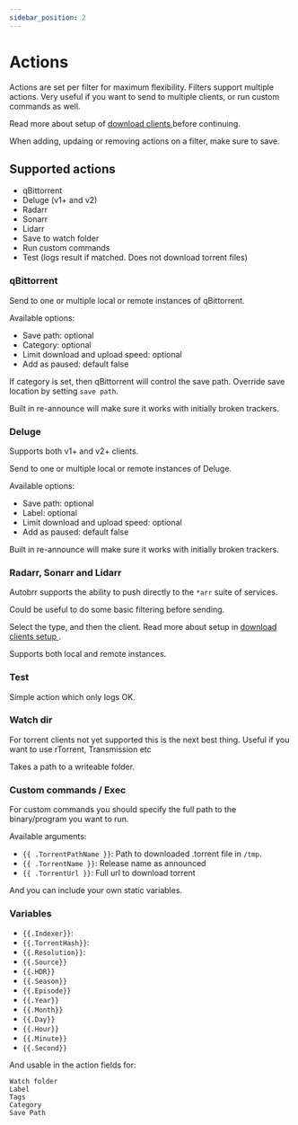 ```yaml
---
sidebar_position: 2
---
```


# Actions

Actions are set per filter for maximum flexibility. Filters support multiple actions. Very useful if you want to send to multiple clients, or run custom commands as well.

Read more about setup of [ download clients ](../configuration/download-clients ) before continuing.

When adding, updaing or removing actions on a filter, make sure to save.

## Supported actions

  * qBittorrent
  * Deluge (v1+ and v2)
  * Radarr
  * Sonarr
  * Lidarr
  * Save to watch folder
  * Run custom commands
  * Test (logs result if matched. Does not download torrent files)

### qBittorrent

Send to one or multiple local or remote instances of qBittorrent.

Available options:
* Save path: optional
* Category: optional
* Limit download and upload speed: optional
* Add as paused: default false

If category is set, then qBittorrent will control the save path. Override save location by setting `save path`.

Built in re-announce will make sure it works with initially broken trackers.

### Deluge

Supports both v1+ and v2+ clients.

Send to one or multiple local or remote instances of Deluge.

Available options:
* Save path: optional
* Label: optional
* Limit download and upload speed: optional
* Add as paused: default false

Built in re-announce will make sure it works with initially broken trackers.

### Radarr, Sonarr and Lidarr

Autobrr supports the ability to push directly to the `*arr` suite of services.

Could be useful to do some basic filtering before sending.

Select the type, and then the client. Read more about setup in [ download clients setup ](../configuration/download-clients ).

Supports both local and remote instances.

### Test

Simple action which only logs OK.

### Watch dir

For torrent clients not yet supported this is the next best thing. Useful if you want to use rTorrent, Transmission etc

Takes a path to a writeable folder.

### Custom commands / Exec

For custom commands you should specify the full path to the binary/program you want to run.

Available arguments:
  - `{{ .TorrentPathName }}`: Path to downloaded .torrent file in `/tmp`.
  - `{{ .TorrentName }}`: Release name as announced
  - `{{ .TorrentUrl }}`: Full url to download torrent

And you can include your own static variables.

### Variables 

   - `{{.Indexer}}`: 
   - `{{.TorrentHash}}`: 
   - `{{.Resolution}}`: 
   - `{{.Source}}`
   - `{{.HDR}}`
   - `{{.Season}}`
   - `{{.Episode}}`
   - `{{.Year}}`
   - `{{.Month}}`
   - `{{.Day}}`
   - `{{.Hour}}`
   - `{{.Minute}}`
   - `{{.Second}}`

And usable in the action fields for:

    Watch folder
    Label
    Tags
    Category
    Save Path
